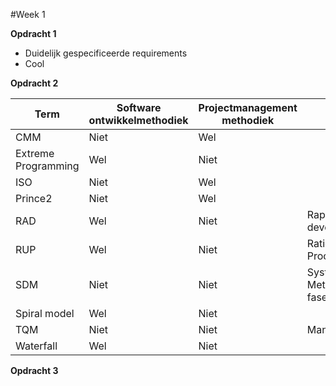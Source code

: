 #Week 1

**Opdracht 1**

- Duidelijk gespecificeerde requirements
- Cool



**Opdracht 2**

|Term|	Software ontwikkelmethodiek|	Projectmanagement methodiek|	Opmerkingen|
|----|----|----|----|
|CMM|	Niet|	Wel||
|Extreme Programming|Wel|Niet||
|ISO|Niet|Wel||
|Prince2|Niet|Wel||
|RAD|Wel|Niet|Rapid application development|
|RUP| Wel|Niet|Rational Unified Process|
|SDM|Niet|Niet|System Development Methodology: een faseringsmethodiek|
|Spiral model|  Wel|Niet||
|TQM| Niet|Niet|Managementmethodiek|
|Waterfall|  Wel|Niet||


**Opdracht 3**

